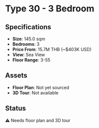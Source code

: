 # Type 30 - 3 Bedroom

## Specifications
- **Size**: 145.0 sqm
- **Bedrooms**: 3
- **Price From**: 15.7M THB (~$403K USD)
- **View**: Sea View
- **Floor Range**: 3-55

## Assets
- **Floor Plan**: Not yet sourced
- **3D Tour**: Not available

## Status
⚠️ Needs floor plan and 3D tour
